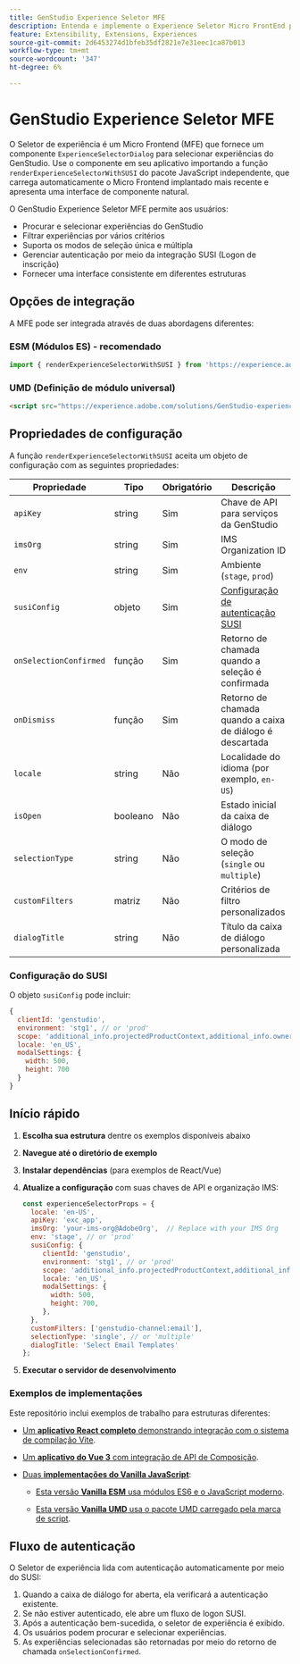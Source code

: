```yaml
---
title: GenStudio Experience Seletor MFE
description: Entenda e implemente o Experience Seletor Micro FrontEnd para seus aplicativos e complementos do GenStudio.
feature: Extensibility, Extensions, Experiences
source-git-commit: 2d6453274d1bfeb35df2821e7e31eec1ca87b013
workflow-type: tm+mt
source-wordcount: '347'
ht-degree: 6%

---
```


# GenStudio Experience Seletor MFE

O Seletor de experiência é um Micro Frontend (MFE) que fornece um componente `ExperienceSelectorDialog` para selecionar experiências do GenStudio. Use o componente em seu aplicativo importando a função `renderExperienceSelectorWithSUSI` do pacote JavaScript independente, que carrega automaticamente o Micro Frontend implantado mais recente e apresenta uma interface de componente natural.

O GenStudio Experience Seletor MFE permite aos usuários:

- Procurar e selecionar experiências do GenStudio
- Filtrar experiências por vários critérios
- Suporta os modos de seleção única e múltipla
- Gerenciar autenticação por meio da integração SUSI (Logon de inscrição)
- Fornecer uma interface consistente em diferentes estruturas

## Opções de integração

A MFE pode ser integrada através de duas abordagens diferentes:

### ESM (Módulos ES) - recomendado

```javascript
import { renderExperienceSelectorWithSUSI } from 'https://experience.adobe.com/solutions/GenStudio-experience-selector-mfe/static-assets/resources/@genstudio/experience-selector/esm/standalone.js';
```

### UMD (Definição de módulo universal)

```html
<script src="https://experience.adobe.com/solutions/GenStudio-experience-selector-mfe/static-assets/resources/@genstudio/experience-selector/umd/standalone.js"></script>
```

## Propriedades de configuração

A função `renderExperienceSelectorWithSUSI` aceita um objeto de configuração com as seguintes propriedades:

| Propriedade | Tipo | Obrigatório | Descrição |
|----------|------|----------|-------------|
| `apiKey` | string | Sim | Chave de API para serviços da GenStudio |
| `imsOrg` | string | Sim | IMS Organization ID |
| `env` | string | Sim | Ambiente (`stage`, `prod`) |
| `susiConfig` | objeto | Sim | [Configuração de autenticação SUSI](#susi-configuration) |
| `onSelectionConfirmed` | função | Sim | Retorno de chamada quando a seleção é confirmada |
| `onDismiss` | função | Sim | Retorno de chamada quando a caixa de diálogo é descartada |
| `locale` | string | Não | Localidade do idioma (por exemplo, `en-US`) |
| `isOpen` | booleano | Não | Estado inicial da caixa de diálogo |
| `selectionType` | string | Não | O modo de seleção (`single` ou `multiple`) |
| `customFilters` | matriz | Não | Critérios de filtro personalizados |
| `dialogTitle` | string | Não | Título da caixa de diálogo personalizada |

### Configuração do SUSI

O objeto `susiConfig` pode incluir:

```javascript
{
  clientId: 'genstudio',
  environment: 'stg1', // or 'prod'
  scope: 'additional_info.projectedProductContext,additional_info.ownerOrg,AdobeID,openid,session,read_organizations,ab.manage',
  locale: 'en_US',
  modalSettings: {
    width: 500,
    height: 700
  }
}
```

## Início rápido

1. **Escolha sua estrutura** dentre os exemplos disponíveis abaixo
1. **Navegue até o diretório de exemplo**
1. **Instalar dependências** (para exemplos de React/Vue)
1. **Atualize a configuração** com suas chaves de API e organização IMS:

   ```javascript
   const experienceSelectorProps = {
     locale: 'en-US',
     apiKey: 'exc_app',           
     imsOrg: 'your-ims-org@AdobeOrg',  // Replace with your IMS Org
     env: 'stage', // or 'prod'
     susiConfig: {
        clientId: 'genstudio',
        environment: 'stg1', // or 'prod'
        scope: 'additional_info.projectedProductContext,additional_info.ownerOrg,AdobeID,openid,session,read_organizations,ab.manage',
        locale: 'en_US',
        modalSettings: {
          width: 500,
          height: 700,
        },
     },
     customFilters: ['genstudio-channel:email'],
     selectionType: 'single', // or 'multiple'
     dialogTitle: 'Select Email Templates'
   };
   ```

1. **Executar o servidor de desenvolvimento**

### Exemplos de implementações

Este repositório inclui exemplos de trabalho para estruturas diferentes:

- [Um **aplicativo React completo** demonstrando integração com o sistema de compilação Vite](https://github.com/adobe/genstudio-extensibility-examples/tree/main/genstudio-experience-selector-mfe/react-js).

- [Um **aplicativo do Vue 3** com integração de API de Composição](https://github.com/adobe/genstudio-extensibility-examples/tree/main/genstudio-experience-selector-mfe/vue-js).

- [Duas **implementações do Vanilla JavaScript**](https://github.com/adobe/genstudio-extensibility-examples/tree/main/genstudio-experience-selector-mfe/vanilla-js):

   - [Esta versão **Vanilla ESM** usa módulos ES6 e o JavaScript moderno](https://github.com/adobe/genstudio-extensibility-examples/tree/main/genstudio-experience-selector-mfe/vanilla-js/vanilla-esm).

   - [Esta versão **Vanilla UMD** usa o pacote UMD carregado pela marca de script](https://github.com/adobe/genstudio-extensibility-examples/tree/main/genstudio-experience-selector-mfe/vanilla-js/vanilla-umd-global-var).

## Fluxo de autenticação

O Seletor de experiência lida com autenticação automaticamente por meio do SUSI:

1. Quando a caixa de diálogo for aberta, ela verificará a autenticação existente.
1. Se não estiver autenticado, ele abre um fluxo de logon SUSI.
1. Após a autenticação bem-sucedida, o seletor de experiência é exibido.
1. Os usuários podem procurar e selecionar experiências.
1. As experiências selecionadas são retornadas por meio do retorno de chamada `onSelectionConfirmed`.
